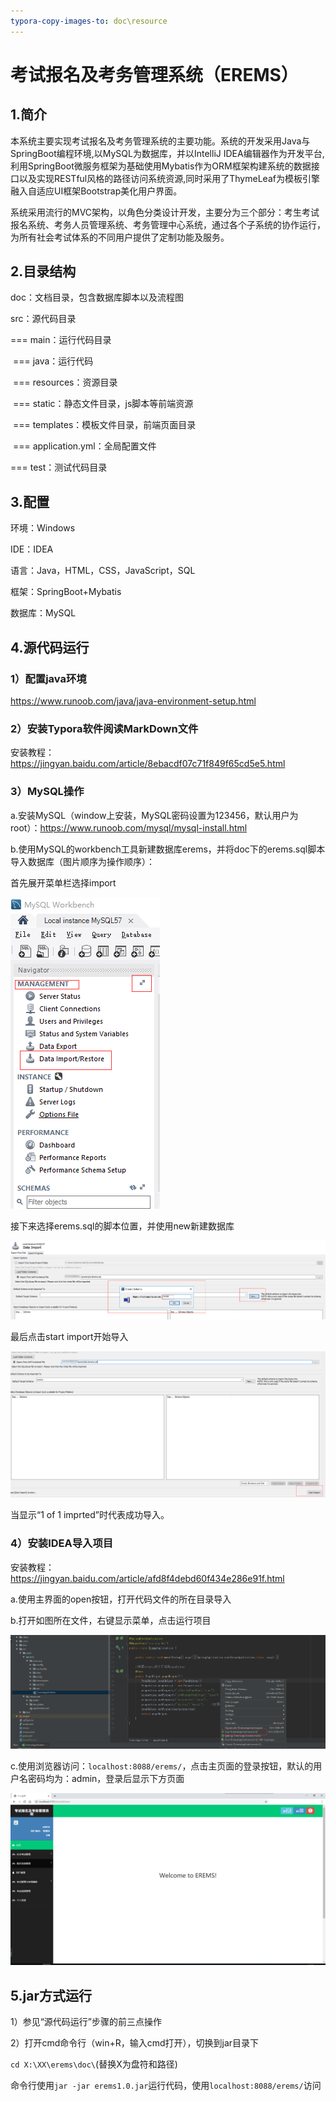 ```yaml
---
typora-copy-images-to: doc\resource
---
```


# 考试报名及考务管理系统（EREMS）

## 1.简介

  本系统主要实现考试报名及考务管理系统的主要功能。系统的开发采用Java与SpringBoot编程环境,以MySQL为数据库，并以IntelliJ IDEA编辑器作为开发平台, 利用SpringBoot微服务框架为基础使用Mybatis作为ORM框架构建系统的数据接口以及实现RESTful风格的路径访问系统资源,同时采用了ThymeLeaf为模板引擎融入自适应UI框架Bootstrap美化用户界面。

  系统采用流行的MVC架构，以角色分类设计开发，主要分为三个部分：考生考试报名系统、考务人员管理系统、考务管理中心系统，通过各个子系统的协作运行，为所有社会考试体系的不同用户提供了定制功能及服务。

## 2.目录结构

doc：文档目录，包含数据库脚本以及流程图

src：源代码目录

=== main：运行代码目录

​        === java：运行代码

​         === resources：资源目录

​                 === static：静态文件目录，js脚本等前端资源

​                 === templates：模板文件目录，前端页面目录

​                 === application.yml：全局配置文件

  === test：测试代码目录

## 3.配置

环境：Windows

IDE：IDEA

语言：Java，HTML，CSS，JavaScript，SQL

框架：SpringBoot+Mybatis

数据库：MySQL

## 4.源代码运行

### 1）配置java环境

https://www.runoob.com/java/java-environment-setup.html

### 2）安装Typora软件阅读MarkDown文件

安装教程：https://jingyan.baidu.com/article/8ebacdf07c71f849f65cd5e5.html

### 3）MySQL操作

a.安装MySQL（window上安装，MySQL密码设置为123456，默认用户为root）：https://www.runoob.com/mysql/mysql-install.html

b.使用MySQL的workbench工具新建数据库erems，并将doc下的erems.sql脚本导入数据库（图片顺序为操作顺序）：

首先展开菜单栏选择import

![1571109170017](.\doc\resource\1571109170017.png)

接下来选择erems.sql的脚本位置，并使用new新建数据库

![1571109305796](.\doc\resource\1571109305796.png)

最后点击start import开始导入

![1571109405606](.\doc\resource\1571109405606.png)

当显示“1 of 1 imprted”时代表成功导入。

### 4）安装IDEA导入项目

安装教程：https://jingyan.baidu.com/article/afd8f4debd60f434e286e91f.html

a.使用主界面的open按钮，打开代码文件的所在目录导入

b.打开如图所在文件，右键显示菜单，点击运行项目

![1571109636479](.\doc\resource\1571109636479.png)

c.使用浏览器访问：`localhost:8088/erems/`，点击主页面的登录按钮，默认的用户名密码均为：admin，登录后显示下方页面

![1571110424691](.\doc\resource\1571110424691.png)

## 5.jar方式运行

1）参见“源代码运行”步骤的前三点操作

2）打开cmd命令行（win+R，输入cmd打开），切换到jar目录下

`cd X:\XX\erems\doc\`(替换X为盘符和路径)

命令行使用`jar -jar erems1.0.jar`运行代码，使用`localhost:8088/erems/`访问